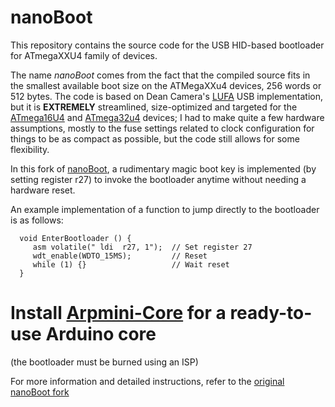 # nanoBoot

This repository contains the source code for the USB HID-based bootloader for ATmegaXXU4 family of devices.

The name *nanoBoot* comes from the fact that the compiled source fits in the smallest available boot size on the ATMegaXXu4 devices, 256 words or 512 bytes. The code is based on Dean Camera's [LUFA](https://github.com/abcminiuser/lufa) USB implementation, but it is **EXTREMELY** streamlined, size-optimized and targeted for the [ATmega16U4](http://www.atmel.com/devices/atmega16u4.aspx) and [ATmega32u4](http://www.atmel.com/devices/atmega32u4.aspx) devices; I had to make quite a few hardware assumptions, mostly to the fuse settings related to clock configuration for things to be as compact as possible, but the code still allows for some flexibility.

In this fork of [nanoBoot](https://github.com/volium/nanoBoot), a rudimentary magic boot key is implemented (by setting register r27) to invoke the bootloader anytime without needing a hardware reset.

An example implementation of a function to jump directly to the bootloader is as follows:

      void EnterBootloader () {
         asm volatile(" ldi  r27, 1");  // Set register 27
         wdt_enable(WDTO_15MS);         // Reset
         while (1) {}                   // Wait reset
      }

# Install [Arpmini-Core](https://github.com/PaoloEstorm/Arpmini-Core) for a ready-to-use Arduino core
(the bootloader must be burned using an ISP)

For more information and detailed instructions, refer to the [original nanoBoot fork](https://github.com/volium/nanoBoot)

